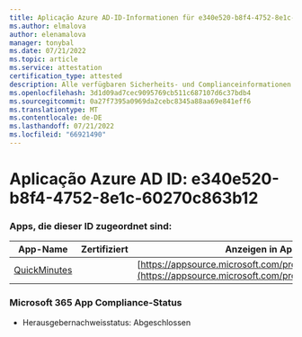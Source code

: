 ```yaml
---
title: Aplicação Azure AD-ID-Informationen für e340e520-b8f4-4752-8e1c-60270c863b12
ms.author: elmalova
author: elenamalova
manager: tonybal
ms.date: 07/21/2022
ms.topic: article
ms.service: attestation
certification_type: attested
description: Alle verfügbaren Sicherheits- und Complianceinformationen für e340e520-b8f4-4752-8e1c-60270c863b12.
ms.openlocfilehash: 3d1d09ad7cec9095769cb511c687107d6c37bdb4
ms.sourcegitcommit: 0a27f7395a0969da2cebc8345a88aa69e841eff6
ms.translationtype: MT
ms.contentlocale: de-DE
ms.lasthandoff: 07/21/2022
ms.locfileid: "66921490"
---
```

# <a name="azure-app-id-e340e520-b8f4-4752-8e1c-60270c863b12"></a>Aplicação Azure AD ID: e340e520-b8f4-4752-8e1c-60270c863b12


### <a name="apps-associated-with-this-id"></a>Apps, die dieser ID zugeordnet sind:
| **App-Name** | **Zertifiziert** | **Anzeigen in AppSource** |
|--------------|---------------|-----------------------|
| [QuickMinutes](../forward/WA200004414.md) |  | [https://appsource.microsoft.com/product/office/WA200004414](https://appsource.microsoft.com/product/office/WA200004414) |

### <a name="microsoft-365-app-compliance-status"></a>Microsoft 365 App Compliance-Status
- Herausgebernachweisstatus: Abgeschlossen
